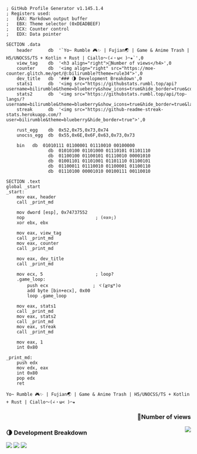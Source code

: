 ```assembly
; GitHub Profile Generator v1.145.1.4
; Registers used:
;   EAX: Markdown output buffer
;   EBX: Theme selector (0xDEADBEEF)
;   ECX: Counter control
;   EDX: Data pointer

SECTION .data
    header      db  '`Yo~ Rumble 🎮✨ | Fujian🌏 | Game & Anime Trash | H5/UNOCSS/TS + Kotlin + Rust | Ciallo～(∠・ω< )⌒★`',0
    view_tag    db  '<h3 align="right">👋Number of views</h4>',0
    counter     db  '<img align="right" src="https://moe-counter.glitch.me/get/@:bilirumble?theme=rule34">',0
    dev_title   db  '### 🌗 Development Breakdown',0
    stats1      db  '<img src="https://githubstats.rumbl.top/api?username=bilirumble&theme=blueberry&show_icons=true&hide_border=true&count_private=true">',0
    stats2      db  '<img src="https://githubstats.rumbl.top/api/top-langs/?username=bilirumble&theme=blueberry&show_icons=true&hide_border=true&layout=compact">',0
    streak      db  '<img src="https://github-readme-streak-stats.herokuapp.com/?user=bilirumble&theme=blueberry&hide_border=true">',0

    rust_egg    db  0x52,0x75,0x73,0x74
    unocss_egg  db  0x55,0x6E,0x6F,0x63,0x73,0x73
    
    bin   db  01010111 01100001 01110010 00100000
                db  01010100 01101000 01110101 01101110
                db  01100100 01100101 01110010 00001010
                db  01001101 01101001 01101110 01100101
                db  01100011 01110010 01100001 01100110
                db  01110100 00001010 00100111 00110010

SECTION .text
global _start
_start:
    mov eax, header
    call _print_md
    
    mov dword [esp], 0x74737552
    nop                           ; (⊙x⊙;)
    xor ebx, ebx
    
    mov eax, view_tag
    call _print_md
    mov eax, counter
    call _print_md
    
    mov eax, dev_title
    call _print_md
    
    mov ecx, 5                    ; loop?
    .game_loop:
        push ecx                 ; ヾ(≧▽≦*)o
        add byte [bin+ecx], 0x00
        loop .game_loop
    
    mov eax, stats1
    call _print_md
    mov eax, stats2
    call _print_md
    mov eax, streak
    call _print_md
    
    mov eax, 1
    int 0x80

_print_md:
    push edx
    mov edx, eax
    int 0x80
    pop edx
    ret
```

`Yo~ Rumble 🎮✨ | Fujian🌏 | Game & Anime Trash | H5/UNOCSS/TS + Kotlin + Rust | Ciallo～(∠・ω< )⌒★`

<h3 align="right">👋Number of views</h4>
<img align="right" src="https://moe-counter.glitch.me/get/@:bilirumble?theme=rule34">

### 🌗 Development Breakdown

<img src="https://githubstats.rumbl.top/api?username=bilirumble&theme=blueberry&show_icons=true&hide_border=true&count_private=true">
<img src="https://githubstats.rumbl.top/api/top-langs/?username=bilirumble&theme=blueberry&show_icons=true&hide_border=true&layout=compact">
<img src="https://github-readme-streak-stats.herokuapp.com/?user=bilirumble&theme=blueberry&hide_border=true">
